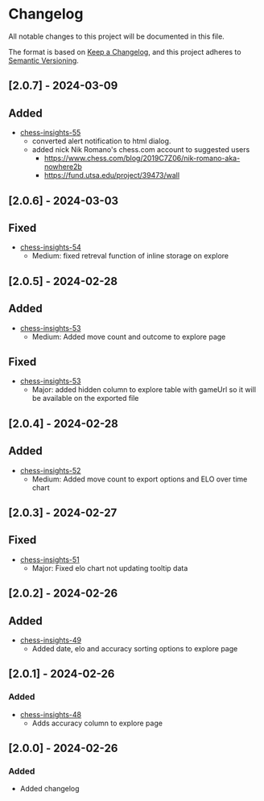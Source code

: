 # Changelog

All notable changes to this project will be documented in this file.

The format is based on [Keep a Changelog](https://keepachangelog.com/en/1.1.0/),
and this project adheres to [Semantic Versioning](https://semver.org/spec/v2.0.0.html).

## [2.0.7] - 2024-03-09
## Added 
- [chess-insights-55](https://github.com/NotJoeMartinez/chess-insights/pull/55)
    - converted alert notification to html dialog.
    - added nick Nik Romano's chess.com account to suggested users
        - https://www.chess.com/blog/2019C7Z06/nik-romano-aka-nowhere2b
        - https://fund.utsa.edu/project/39473/wall

## [2.0.6] - 2024-03-03
## Fixed
- [chess-insights-54](https://github.com/NotJoeMartinez/chess-insights/pull/54/files)
    - Medium: fixed retreval function of inline storage on explore

## [2.0.5] - 2024-02-28
## Added
- [chess-insights-53](https://github.com/NotJoeMartinez/chess-insights/pull/53)
    - Medium: Added move count and outcome to explore page 

## Fixed
- [chess-insights-53](https://github.com/NotJoeMartinez/chess-insights/pull/53)
    - Major: added hidden column to explore table with gameUrl so it will be available on the exported file


## [2.0.4] - 2024-02-28
## Added
- [chess-insights-52](https://github.com/NotJoeMartinez/chess-insights/pull/52)
    - Medium: Added move count to export options and ELO over time chart

## [2.0.3] - 2024-02-27
## Fixed
- [chess-insights-51](https://github.com/NotJoeMartinez/chess-insights/pull/51)
    - Major: Fixed elo chart not updating tooltip data

## [2.0.2] - 2024-02-26
## Added
- [chess-insights-49](https://github.com/NotJoeMartinez/chess-insights/pull/49)
    - Added date, elo and accuracy sorting options to explore page

## [2.0.1] - 2024-02-26
### Added
- [chess-insights-48](https://github.com/NotJoeMartinez/chess-insights/pull/48) 
    - Adds accuracy column to explore page

## [2.0.0] - 2024-02-26
### Added
- Added changelog 
